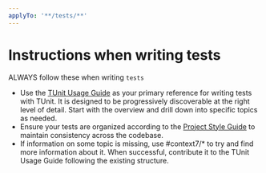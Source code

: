```yaml
---
applyTo: '**/tests/**'
---
```

# Instructions when writing tests

ALWAYS follow these when writing `tests`

* Use the [TUnit Usage Guide](../../tests/tunit_usage_guide/overview.md) as your primary reference for writing tests with TUnit. It is designed to be progressively discoverable at the right level of detail. Start with the overview and drill down into specific topics as needed.
* Ensure your tests are organized according to the [Project Style Guide](../../tests/tunit_usage_guide/general/project_style_guide.md) to maintain consistency across the codebase.
* If information on some topic is missing, use #context7/* to try and find more information about it. When successful, contribute it to the TUnit Usage Guide following the existing structure.
